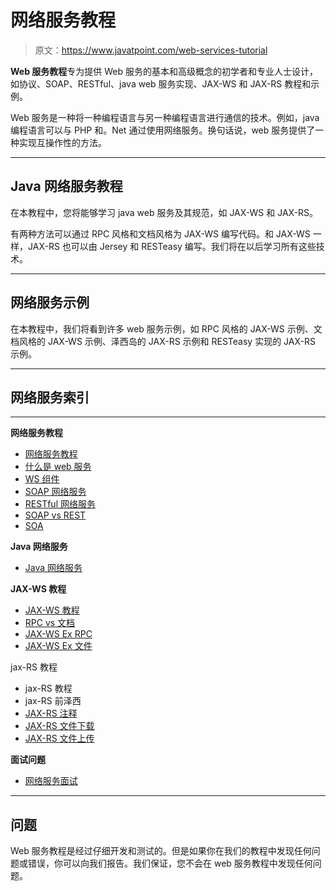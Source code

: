 # 网络服务教程

> 原文：<https://www.javatpoint.com/web-services-tutorial>

**Web 服务教程**专为提供 Web 服务的基本和高级概念的初学者和专业人士设计，如协议、SOAP、RESTful、java web 服务实现、JAX-WS 和 JAX-RS 教程和示例。

Web 服务是一种将一种编程语言与另一种编程语言进行通信的技术。例如，java 编程语言可以与 PHP 和。Net 通过使用网络服务。换句话说，web 服务提供了一种实现互操作性的方法。

* * *

## Java 网络服务教程

在本教程中，您将能够学习 java web 服务及其规范，如 JAX-WS 和 JAX-RS。

有两种方法可以通过 RPC 风格和文档风格为 JAX-WS 编写代码。和 JAX-WS 一样，JAX-RS 也可以由 Jersey 和 RESTeasy 编写。我们将在以后学习所有这些技术。

* * *

## 网络服务示例

在本教程中，我们将看到许多 web 服务示例，如 RPC 风格的 JAX-WS 示例、文档风格的 JAX-WS 示例、泽西岛的 JAX-RS 示例和 RESTeasy 实现的 JAX-RS 示例。

* * *

## 网络服务索引

* * *

**网络服务教程**

*   [网络服务教程](web-services-tutorial)
*   [什么是 web 服务](what-is-web-service)
*   [WS 组件](web-service-components)
*   [SOAP 网络服务](soap-web-services)
*   [RESTful 网络服务](restful-web-services)
*   [SOAP vs REST](soap-vs-rest-web-services)
*   [SOA](service-oriented-architecture)

**Java 网络服务**

*   [Java 网络服务](java-web-services-tutorial)

**JAX-WS 教程**

*   [JAX-WS 教程](jax-ws-tutorial)
*   [RPC vs 文档](difference-between-rpc-and-document)
*   [JAX-WS Ex RPC](jax-ws-example-rpc-style)
*   [JAX-WS Ex 文件](jax-ws-example-document-style)

jax-RS 教程

*   jax-RS 教程
*   jax-RS 前泽西
*   [JAX-RS 注释](jax-rs-annotations-example)
*   [JAX-RS 文件下载](jax-rs-file-download-example)
*   [JAX-RS 文件上传](jax-rs-file-upload-example)

**面试问题**

*   [网络服务面试](web-services-interview-questions)

* * *

## 问题

Web 服务教程是经过仔细开发和测试的。但是如果你在我们的教程中发现任何问题或错误，你可以向我们报告。我们保证，您不会在 web 服务教程中发现任何问题。